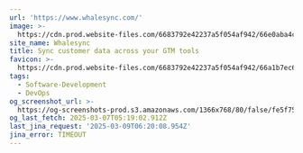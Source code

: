 ```yaml
---
url: 'https://www.whalesync.com/'
image: >-
  https://cdn.prod.website-files.com/6683792e42237a5f054af942/66e0aba4cc4c3cde2e9d52d0_general-dark-og.jpg
site_name: Whalesync
title: Sync customer data across your GTM tools
favicon: >-
  https://cdn.prod.website-files.com/6683792e42237a5f054af942/66a1b7ec65c8d94d273e8226_favicon.png
tags:
  - Software-Development
  - DevOps
og_screenshot_url: >-
  https://og-screenshots-prod.s3.amazonaws.com/1366x768/80/false/fe5f75ca968f9bac607e4fb4d5aeaa42474427ad1735b9d0b420e2f1db6aae99.jpeg
og_last_fetch: 2025-03-07T05:19:02.912Z
last_jina_request: '2025-03-09T06:20:08.954Z'
jina_error: TIMEOUT
---
```


